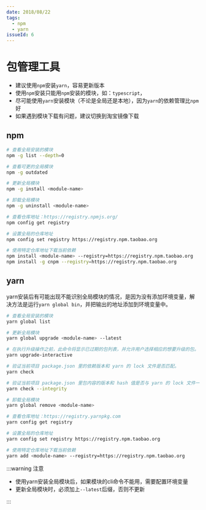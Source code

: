 ```yaml
---
date: 2018/08/22
tags:
  - npm
  - yarn
issueId: 6
---
```

# 包管理工具

- 建议使用`npm`安装`yarn`，容易更新版本
- 使用`npm`安装只能用`npm`安装的模块，如：`typescript`，
- 尽可能使用`yarn`安装模块（不论是全局还是本地），因为`yarn`的依赖管理比`npm`好
- 如果遇到模块下载有问题，建议切换到淘宝镜像下载

## npm

```bash
# 查看全局安装的模块
npm -g list --depth=0

# 查看可更的全局模块
npm -g outdated

# 更新全局模块
npm -g install <module-name>

# 卸载全局模块
npm -g uninstall <module-name>

# 查看仓库地址：https://registry.npmjs.org/
npm config get registry

# 设置全局的仓库地址
npm config set registry https://registry.npm.taobao.org

# 使用特定仓库地址下载当前依赖
npm install <module-name> --registry=https://registry.npm.taobao.org
npm install -g cnpm --registry=https://registry.npm.taobao.org
```

## yarn

yarn安装后有可能出现不能识别全局模块的情况，是因为没有添加环境变量，解决方法是运行`yarn global bin`，并把输出的地址添加到环境变量中。

```bash
# 查看全局安装的模块
yarn global list

# 更新全局模块
yarn global upgrade <module-name> --latest

# 在执行升级操作之前，此命令将显示已过期的包列表，并允许用户选择相应的想要升级的包。
yarn upgrade-interactive

# 验证当前项目 package.json 里的依赖版本和 yarn 的 lock 文件是否匹配。
yarn check

# 验证当前项目 package.json 里包内容的版本和 hash 值是否与 yarn 的 lock 文件一致。 这有助于验证包依赖没有更改。
yarn check --integrity

# 卸载全局模块
yarn global remove <module-name>

# 查看仓库地址：https://registry.yarnpkg.com
yarn config get registry

# 设置全局的仓库地址
yarn config set registry https://registry.npm.taobao.org

# 使用特定仓库地址下载当前依赖
yarn add <module-name> --registry=https://registry.npm.taobao.org
```

:::warning 注意

- 使用yarn安装全局模块后，如果模块的cli命令不能用，需要配置环境变量
- 更新全局模块时，必须加上`--latest`后缀，否则不更新

:::
